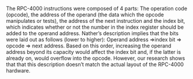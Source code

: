 The RPC-4000 instructions were composed of 4 parts: The operation code (opcode), the address of the operand (the data which the opcode manipulates or tests), the address of the next instruction and the index bit, which indicates whether or not the number in the index register should be added to the operand address. Nather’s description implies that the bits were laid out as follows (lower to higher): Operand address =>index bit => opcode => next address. Based on this order, increasing the operand address beyond its capacity would affect the index bit and, if the latter is already on, would overflow into the opcode. However, our research shows that that this description doesn’t match the actual layout of the RPC-4000 hardware.
